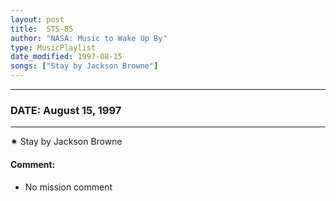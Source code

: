 ```yaml
---
layout: post
title:  STS-85
author: "NASA: Music to Wake Up By"
type: MusicPlaylist
date_modified: 1997-08-15
songs: ["Stay by Jackson Browne"]
---
```


----
### DATE: August 15, 1997
----
✷ Stay by Jackson Browne

#### Comment:
* No mission comment



<br/>
<center>
	<a target="_blank"
	   href="https://twitter.com/intent/tweet?hashtags=Space,NASA,Playlist,NASAWakeupCalls,SpaceProgram&text={{ page.author}}, '{{ page.songs.first }}' {{ page.title }}, {{ page.date | date: '%B %d, %Y' }}. {{ site.url }}{{ page.url }}&via=nasawakeupcalls"><i class="fab fa-twitter" alt="Tweet this page" style="font-size: 1.3em;"></i></a>
	&nbsp; 	<i class="fas fa-user-astronaut" style="font-size: 1.5em;"></i> &nbsp;
    <a type="amzn" search="'Stay by Jackson Browne'" category="popular music">
    <i class="fab fa-amazon" style="font-size: 1.3em;"></i></a>
</center>
